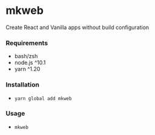 # mkweb

Create React and Vanilla apps without build configuration

### Requirements
- bash/zsh
- node.js ^10.1
- yarn ^1.20

### Installation
- `yarn global add mkweb`

### Usage
- `mkweb`
